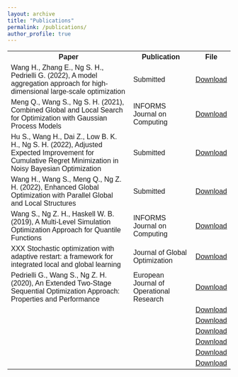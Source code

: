 ```yaml
---
layout: archive
title: "Publications"
permalink: /publications/
author_profile: true
---
```


<!DOCTYPE html>
<html>
<head>
<style>
table {
  font-family: arial, sans-serif;
  border-collapse: collapse;
  width: 100%;
}

td, th {
  border: 1px solid #dddddd;
  text-align: left;
  padding: 8px;
}

tr:nth-child(even) {
  background-color: #dddddd;
}
</style>
</head>
<body>


<table>
  <tr>
    <th>Paper</th>
    <th>Publication</th>
    <th>File</th>
  </tr>
  <tr>
    <td>Wang H., Zhang E., Ng S. H., Pedrielli G. (2022), A model aggregation approach for high-dimensional large-scale optimization</td>
    <td>Submitted</td>
    <td><a href='https://arxiv.org/pdf/2205.07525.pdf'>Download</a></td>
  </tr>
  <tr>
    <td>Meng Q., Wang S., Ng S. H. (2021), Combined Global and Local Search for Optimization with Gaussian Process Models</td>
    <td>INFORMS Journal on Computing</td>
    <td><a href='https://arxiv.org/pdf/2107.03217.pdf'>Download</a></td>
  </tr>
    <tr>
    <td>Hu S., Wang H., Dai Z., Low B. K. H., Ng S. H. (2022), Adjusted Expected Improvement for Cumulative Regret Minimization in Noisy Bayesian Optimization</td>
    <td>Submitted</td>
    <td><a href='https://arxiv.org/pdf/2205.04901.pdf'>Download</a></td>
  </tr>
  <tr>
    <td>Wang H., Wang S., Meng Q., Ng Z. H. (2022), Enhanced Global Optimization with Parallel Global and Local Structures</td>
    <td>Submitted</td>
    <td><a href='https://arxiv.org/pdf/2201.10255.pdf'>Download</a></td>
  </tr>
  <tr>
    <td>Wang S., Ng Z. H., Haskell W. B. (2019), A Multi-Level Simulation Optimization Approach for Quantile Functions</td>
    <td>INFORMS Journal on Computing</td>
    <td><a href='https://arxiv.org/pdf/1901.05768.pdf'>Download</a></td>
  </tr>
  <tr>
    <td>XXX Stochastic optimization with adaptive restart: a framework for integrated local and global learning</td>
    <td>Journal of Global Optimization</td>
    <td><a href=''>Download</a></td>
  </tr>
  <tr>
    <td>Pedrielli G., Wang S., Ng Z. H. (2020), An Extended Two-Stage Sequential Optimization Approach: Properties and Performance</td>
    <td>European Journal of Operational Research</td>
    <td><a href='https://www.sciencedirect.com/science/article/am/pii/S0377221720303982'>Download</a></td>
  </tr>
  <tr>
    <td></td>
    <td></td>
    <td><a href=''>Download</a></td>
  </tr>
  <tr>
    <td></td>
    <td></td>
    <td><a href=''>Download</a></td>
  </tr>
  <tr>
    <td></td>
    <td></td>
    <td><a href=''>Download</a></td>
  </tr>
  <tr>
    <td></td>
    <td></td>
    <td><a href=''>Download</a></td>
  </tr>
  <tr>
    <td></td>
    <td></td>
    <td><a href=''>Download</a></td>
  </tr>
  <tr>
    <td></td>
    <td></td>
    <td><a href=''>Download</a></td>
  </tr>
  
</table>

</body>
</html>






